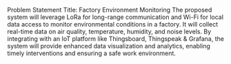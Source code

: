 Problem Statement Title:	Factory Environment Monitoring
The proposed system will leverage LoRa for long-range communication and Wi-Fi for local data access to monitor environmental conditions in a factory. It will collect real-time data on air quality, temperature, humidity, and noise levels. By integrating with an IoT platform like Thingsboard, Thingspeak & Grafana, the system will provide enhanced data visualization and analytics, enabling timely interventions and ensuring a safe work environment.
